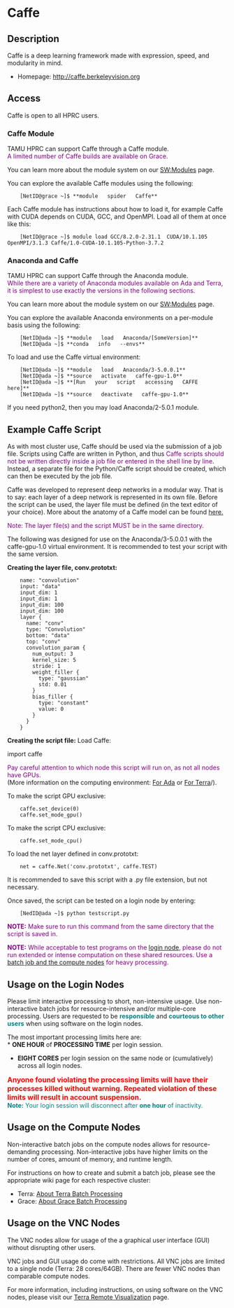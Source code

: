 # Caffe

## Description

Caffe is a deep learning framework made with expression, speed, and
modularity in mind.

  - Homepage: <http://caffe.berkeleyvision.org>

## Access

Caffe is open to all HPRC users.

### Caffe Module

TAMU HPRC can support Caffe through a Caffe module.  
<font color=purple>A limited number of Caffe builds are available on
Grace.</font>

You can learn more about the module system on our
[SW:Modules](/kb3/Software/useful-tools/SW@Modules/ "wikilink") page.

You can explore the available Caffe modules using the following:

        [NetID@grace ~]$ **module   spider   Caffe**

Each Caffe module has instructions about how to load it, for example
Caffe with CUDA depends on CUDA, GCC, and OpenMPI. Load all of them at
once like this:

        [NetID@grace ~]$ module load GCC/8.2.0-2.31.1  CUDA/10.1.105    OpenMPI/3.1.3 Caffe/1.0-CUDA-10.1.105-Python-3.7.2

### Anaconda and Caffe

TAMU HPRC can support Caffe through the Anaconda module.  
<font color=purple>While there are a variety of Anaconda modules
available on Ada and Terra, it is simplest to use exactly the versions
in the following sections.</font>

You can learn more about the module system on our
[SW:Modules](/kb3/Software/useful-tools/SW@Modules/ "wikilink") page.

You can explore the available Anaconda environments on a per-module
basis using the following:

        [NetID@ada ~]$ **module   load   Anaconda/[SomeVersion]**  
        [NetID@ada ~]$ **conda   info   --envs**

To load and use the Caffe virtual environment:

        [NetID@ada ~]$ **module   load   Anaconda/3-5.0.0.1**  
        [NetID@ada ~]$ **source   activate   caffe-gpu-1.0**  
        [NetID@ada ~]$ **[Run   your   script   accessing   CAFFE   here]**  
        [NetID@ada ~]$ **source   deactivate   caffe-gpu-1.0**

If you need python2, then you may load Anaconda/2-5.0.1 module.

## Example Caffe Script

As with most cluster use, Caffe should be used via the submission of a
job file. Scripts using Caffe are written in Python, and thus
<font color=purple>Caffe scripts should not be written directly inside a
job file or entered in the shell line by line</font>. Instead, a
separate file for the Python/Caffe script should be created, which can
then be executed by the job file.

Caffe was developed to represent deep networks in a modular way. That is
to say: each layer of a deep network is represented in its own file.
Before the script can be used, the layer file must be defined (in the
text editor of your choice). More about the anatomy of a Caffe model can
be found
[here.](http://caffe.berkeleyvision.org/tutorial/net_layer_blob.html)

<font color=purple>Note: The layer file(s) and the script MUST be in the
same directory.</font>

The following was designed for use on the Anaconda/3-5.0.0.1 with the
caffe-gpu-1.0 virtual environment. It is recommended to test your script
with the same version.

**Creating the layer file, conv.prototxt:**

        name: "convolution"  
        input: "data"  
        input_dim: 1  
        input_dim: 1  
        input_dim: 100  
        input_dim: 100  
        layer {  
          name: "conv"  
          type: "Convolution"  
          bottom: "data"  
          top: "conv"  
          convolution_param {  
            num_output: 3  
            kernel_size: 5  
            stride: 1  
            weight_filler {  
              type: "gaussian"  
              std: 0.01  
            }  
            bias_filler {  
              type: "constant"  
              value: 0  
            }  
          }  
        }  

**Creating the script file:** Load Caffe:

import caffe

<font color=purple>Pay careful attention to which node this script
will run on, as not all nodes have GPUs. </font>  
(More information on the computing environment: [For
Ada](/kb3/User-Guides/Terra/Terra@Computing_Environment/) or [For
Terra](/kb3/User-Guides/Terra/Terra@Computing_Environment/)/).

To make the script GPU exclusive:

        caffe.set_device(0)  
        caffe.set_mode_gpu()

To make the script CPU exclusive:

        caffe.set_mode_cpu()

To load the net layer defined in conv.prototxt:

        net = caffe.Net('conv.prototxt', caffe.TEST)

It is recommended to save this script with a .py file extension, but not
necessary.

Once saved, the script can be tested on a login node by entering:

        [NedID@ada ~]$ python testscript.py

<font color=purple>**NOTE:** Make sure to run this command from the same
directory that the script is saved in.</font>

<font color=purple>**NOTE:** While acceptable to test programs on the [
login node](/kb3/Software/Caffe/SW@CAFFE/#usage-on-the-login-nodes "wikilink"), please do not
run extended or intense computation on these shared resources. Use a [
batch job and the compute
nodes](/kb3/Software/Caffe/SW@CAFFE/#usage-on-the-compute-nodes "wikilink") for heavy
processing.</font>

## Usage on the Login Nodes

Please limit interactive processing to short, non-intensive usage. Use
non-interactive batch jobs for resource-intensive and/or multiple-core
processing. Users are requested to be
<font color=teal>**responsible**</font> and <font color=teal>**courteous
to other users**</font> when using software on the login nodes.

The most important processing limits here are:  
\* **ONE HOUR** of **PROCESSING TIME** per login session.

  - **EIGHT CORES** per login session on the same node or (cumulatively)
    across all login nodes.

<font color=red size=3>**Anyone found violating the processing limits
will have their processes killed without warning. Repeated violation of
these limits will result in account suspension.**</font>  
<font color=teal>**Note:** Your login session will disconnect after
**one hour** of inactivity.</font>

## Usage on the Compute Nodes

Non-interactive batch jobs on the compute nodes allows for
resource-demanding processing. Non-interactive jobs have higher limits
on the number of cores, amount of memory, and runtime length.

For instructions on how to create and submit a batch job, please see the
appropriate wiki page for each respective cluster:

  - Terra: [ About Terra Batch Processing](/kb3/User-Guides/Terra/Terra@Batch/ "wikilink")
  - Grace: [ About Grace Batch Processing](/kb3/User-Guides/Grace/Grace@Batch/ "wikilink")

## Usage on the VNC Nodes

The VNC nodes allow for usage of the a graphical user interface (GUI)
without disrupting other users.

VNC jobs and GUI usage do come with restrictions. All VNC jobs are
limited to a single node (Terra: 28 cores/64GB). There are fewer VNC
nodes than comparable compute nodes.

For more information, including instructions, on using software on the
VNC nodes, please visit our [Terra Remote
Visualization](/kb3/Software/useful-tools/SW@Remote-Viz/) page.
